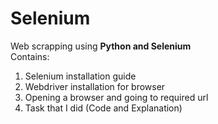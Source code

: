 # Selenium
Web scrapping using **Python and Selenium**  
Contains:
  1. Selenium installation guide
  2. Webdriver installation for browser
  3. Opening a browser and going to required url
  4. Task that I did (Code and Explanation)
